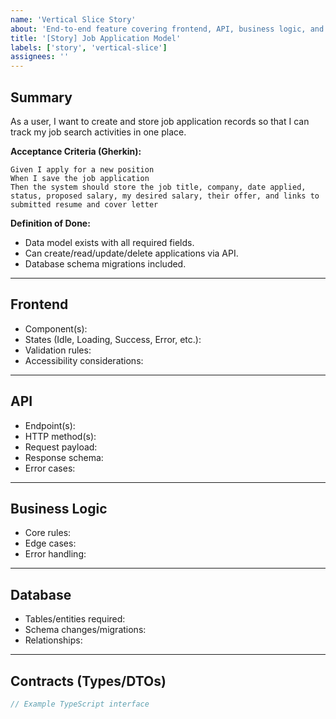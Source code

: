 ```yaml
---
name: 'Vertical Slice Story'
about: 'End-to-end feature covering frontend, API, business logic, and database'
title: '[Story] Job Application Model'
labels: ['story', 'vertical-slice']
assignees: ''
---
```


## Summary

As a user, I want to create and store job application records so that I can track my job search activities in one place.

**Acceptance Criteria (Gherkin):**
```gherkin
Given I apply for a new position
When I save the job application
Then the system should store the job title, company, date applied, status, proposed salary, my desired salary, their offer, and links to submitted resume and cover letter
```

**Definition of Done:**
- Data model exists with all required fields.
- Can create/read/update/delete applications via API.
- Database schema migrations included.


---

## Frontend

- Component(s):
- States (Idle, Loading, Success, Error, etc.):
- Validation rules:
- Accessibility considerations:

---

## API

- Endpoint(s):
- HTTP method(s):
- Request payload:
- Response schema:
- Error cases:

---

## Business Logic

- Core rules:
- Edge cases:
- Error handling:

---

## Database

- Tables/entities required:
- Schema changes/migrations:
- Relationships:

---

## Contracts (Types/DTOs)

```ts
// Example TypeScript interface
```
